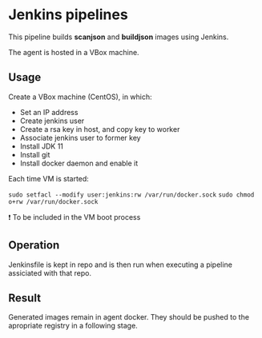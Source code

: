 # Jenkins pipelines

This pipeline builds __scanjson__ and __buildjson__ images using Jenkins.

The agent is hosted in a VBox machine.

## Usage

Create a VBox machine (CentOS), in which:

* Set an IP address
* Create jenkins user
* Create a rsa key in host, and copy key to worker
* Associate jenkins user to former key
* Install JDK 11
* Install git
* Install docker daemon and enable it

Each time VM is started:

`sudo setfacl --modify user:jenkins:rw /var/run/docker.sock`
`sudo chmod o+rw /var/run/docker.sock`

:exclamation: To be included in the VM boot process

## Operation

Jenkinsfile is kept in repo and is then run when executing a pipeline assiciated with that repo.

## Result

Generated images remain in agent docker. They should be pushed to the apropriate registry in a following stage.
